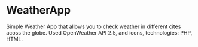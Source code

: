 # WeatherApp

Simple Weather App that allows you to check weather in different cites acoss the globe. 
Used OpenWeather API 2.5, and icons, technologies: PHP, HTML. 
